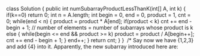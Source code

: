 class Solution {
public int numSubarrayProductLessThanK(int[] A, int k) {
if(k==0)
return 0;
int n = A.length;
int begin = 0, end = 0, product = 1, cnt = 0;
while(end < n) {
product = product * A[end];
if(product < k)
cnt += end - begin + 1; // number of elements = number of subarrays whose product is k
else {
while(begin <= end && product >= k)
product = product / A[begin++];
cnt += end - begin + 1;
}
end++;
}
return cnt;
}
}
​
/*
Say now we have {1,2,3} and add {4} into it. Apparently, the new subarray introduced here are: